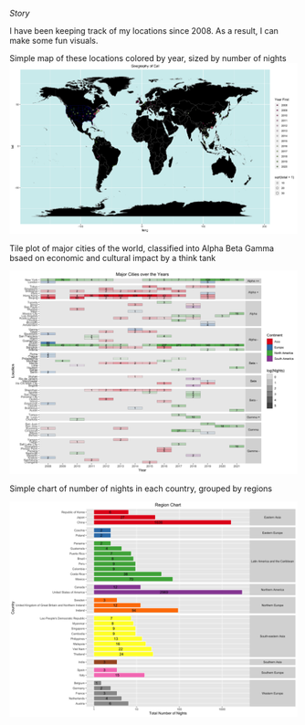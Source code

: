 *Story*

I have been keeping track of my locations since 2008. As a result, I can make some fun visuals.

Simple map of these locations colored by year, sized by number of nights
![Map](Geography_Cal5.jpeg)

Tile plot of major cities of the world, classified into Alpha Beta Gamma bsaed on economic and cultural impact by a think tank

![CityYears](CityYears2.jpeg)

Simple chart of number of nights in each country, grouped by regions

![Region Nights](Region_Chart.jpeg)
